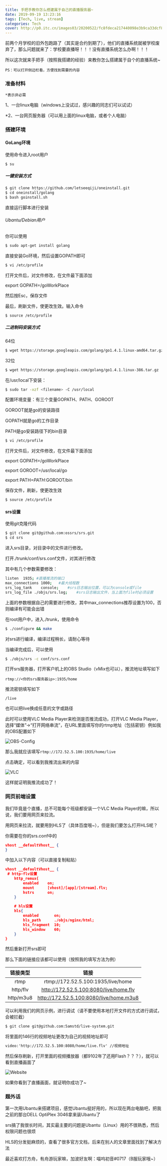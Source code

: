 ```yaml
---
title: 手把手教你怎么搭建属于自己的直播服务器~
date: 2019-09-19 13:23:16
tags: [Tech, live, stream]
categories: Tech
cover: http://p0.itc.cn/images03/20200522/fc8fdeca217440098e3b9ca33dcf8f7d.jpeg
---
```


前两个月学校的旧外包跑路了（其实是合约到期了），他们的直播系统就被学校废弃了，那么问题就来了：学校要直播呀！！！没有直播系统怎么办啊！！！

所以这次就来手把手（按照我搭建的经验）来教你怎么搭建属于自个的直播系统~

``PS：可以打开侧边栏看，方便找到需要的内容``

### 准备材料

``*表示非必需``

1、一台linux电脑（windows上没试过，感兴趣的同志们可以试试）

*2、一台网页服务器（可以用上面的linux电脑，或者个人电脑）

### 搭建环境

#### GoLang环境

使用命令进入root用户

```bash
$ su
```

##### 一键安装方式

```bash
$ git clone https://github.com/letseeqiji/oneinstall.git
$ cd oneinstall/golang
$ bash goinstall.sh
```

直接运行脚本进行安装

###### Ubantu/Debian用户

你可以使用

```bash
$ sudo apt-get install golang
```

直接安装Go环境，然后设置GOPATH即可

```bash
$ vi /etc/profile
```

打开文件后，对文件修改，在文件最下面添加

export GOPATH=/goWorkPlace

然后按Esc，保存文件

最后，刷新文件，使更改生效。输入命令

```bash
$ source /etc/profile
```

##### 二进制码安装方式

64位

```bash
$ wget https://storage.googleapis.com/golang/go1.4.1.linux-amd64.tar.gz
```

32位

```bash
$ wget https://storage.googleapis.com/golang/go1.4.1.linux-386.tar.gz
```

在/usr/local下安装：

```bash
$ sudo tar -xzf <filename> -C /usr/local
```

配置环境变量：有三个变量GOPATH、PATH、GOROOT

GOROOT就是go的安装路径

GOPATH就是go的工作目录

PATH是go安装路径下的bin目录

```bash
$ vi /etc/profile
```

打开文件后，对文件修改，在文件最下面添加

export GOPATH=/goWorkPlace

export GOROOT=/usr/local/go

export PATH=$PATH:$GOROOT/bin

保存文件，刷新，使更改生效

```bash
$ source /etc/profile
```

#### srs设置

使用git克隆代码

```bash
$ git clone git@github.com:ossrs/srs.git
$ cd srs
```

进入srs目录，对目录中的文件进行修改。

打开./trunk/conf/srs.conf文件，对其进行修改

其中有几个参数需要修改：

```bash
listen	1935; #直播推流的端口
max_connections 1000; 	#最大线程数
srs_log_tank	console;	#srs日志输出位置，可以为console或file
srs_log_file ./objs/srs.log;	#srs日志输出文件，当上面为file时必须设置
```

上面的参数根据自己的需要进行修改，其中max_connections推荐设置为100，否则编译有可能会出错

在root用户中，进入./trunk，使用命令

```bash
$ ./configure && make
```

对srs进行编译，编译过程稍长，请耐心等待

当编译完成后，可以使用

```bash
$ ./objs/srs -c conf/srs.conf
```

打开srs服务器，打开客户机上的OBS Studio（vMix也可以），推流地址填写如下

``rtmp://<你的srs服务器ip>:1935/home``

推流密钥填写如下

``/live``

也可以把live换成任意的文字或路径

此时可以使用VLC Media Player来检测是否推流成功，打开VLC Media Player，选择“媒体”->“打开网络串流”，在URL里面填写你的rtmp地址（包括密钥）例如我的OBS配置如下

![OBS-Config](https://cdn1.tianli0.top/gh/Vikutorika/assets@master/srs/OBS-Conf.png)

那么我就应该填写``rtmp://172.52.5.100:1935/home/live``

点击确定，可以看到我推流出来的内容

![VLC](https://cdn1.tianli0.top/gh/Vikutorika/assets@master/srs/VLC-Media-Player-Success.png)

这样就证明我推流成功了！

### 网页前端设置

我们毕竟是个直播，总不可能每个班级都安装一个VLC Media Player的嘛，所以说，我们要用网页来拉流。

用网页来拉流，就要用到HLS了（具体百度哦~），但是我们要怎么打开HLS呢？

你需要在你的srs.conf中的

```json
vhost __defaultVhost__ {
}
```

中加入以下内容（可以直接复制粘贴）

```json
vhost __defaultVhost__ {
 # http-flv设置
    http_remux{
        enabled    on;
        mount      [vhost]/[app]/[stream].flv;
        hstrs      on;
    }
 
    # hls设置
    hls{
        enabled       on;
        hls_path      ./objs/nginx/html;
        hls_fragment  10;
        hls_window    60;
    }
}
```

然后重新打开srs即可

那么下面的链接应该都可以使用（按照我的填写方法为例）

| 链接类型  |                  链接                   |
| :-------: | :-------------------------------------: |
|   rtmp    |   rtmp://172.52.5.100:1935/live/home    |
| http/flv  | http://172.52.5.100:8080/live/home.flv  |
| http/m3u8 | http://172.52.5.100:8080/live/home.m3u8 |

可以利用我们的网页示例，进行调试（请不要使用本地打开文件的方式进行调试，会被拦截）

```bash
$ git clone git@github.com:5amstd/live-system.git
```

将里面的146行的视频地址更改为自己的视频地址即可

```html
video:'http://172.52.5.100:8080/home/live.flv' //视频地址
```

然后保存刷新，打开里面的视频播放器（都9102年了还用Flash？？？），就可以看到直播画面了

![Website](https://cdn1.tianli0.top/gh/Vikutorika/assets@master/srs/live.png)

如果你看到了直播画面，就证明你成功了~

### 题外话

第一次用Ubantu来搭建项目，感觉Ubantu挺好用的，所以现在两台电脑吧，把我之前的那台DELL OptiPlex 3046拿来装Ubantu了

srs搞了我很长时间，其实最主要的问题是Ubantu（Linux）用的不很熟悉，然后权限问题也很烦

HLS的分发挺麻烦的，查看了很多官方文档，后来在别人的文章里面找到了解决方法

最近喜欢打方舟，有舟游玩家嘛，加波好友啊：喵呜初音#0717（B服玩家哦~）